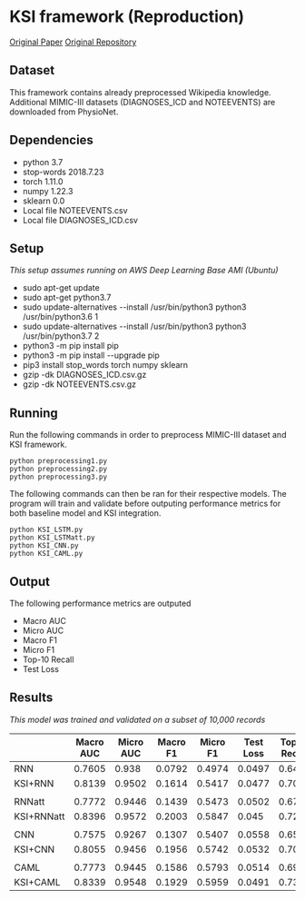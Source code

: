 # KSI framework (Reproduction)
[Original Paper](https://dl.acm.org/doi/10.1145/3308558.3313485)
[Original Repository](https://github.com/tiantiantu/KSI)

## Dataset

This framework contains already preprocessed Wikipedia knowledge. Additional MIMIC-III datasets (DIAGNOSES_ICD and NOTEEVENTS) are downloaded from PhysioNet.

## Dependencies

- python 3.7
- stop-words 2018.7.23
- torch 1.11.0
- numpy 1.22.3
- sklearn 0.0 
- Local file NOTEEVENTS.csv
- Local file DIAGNOSES_ICD.csv

## Setup
_This setup assumes running on AWS Deep Learning Base AMI (Ubuntu)_

- sudo apt-get update
- sudo apt-get python3.7
- sudo update-alternatives --install /usr/bin/python3 python3 /usr/bin/python3.6 1
- sudo update-alternatives --install /usr/bin/python3 python3 /usr/bin/python3.7 2
- python3 -m pip install pip
- python3 -m pip install --upgrade pip
- pip3 install stop_words torch numpy sklearn
- gzip -dk DIAGNOSES_ICD.csv.gz
- gzip -dk NOTEEVENTS.csv.gz

## Running

Run the following commands in order to preprocess MIMIC-III dataset and KSI framework.

```console
python preprocessing1.py
python preprocessing2.py
python preprocessing3.py
```

The following commands can then be ran for their respective models. The program will train and validate before outputing performance metrics for both baseline model and KSI integration.

```console
python KSI_LSTM.py
python KSI_LSTMatt.py
python KSI_CNN.py
python KSI_CAML.py
```
## Output

The following performance metrics are outputed

- Macro AUC
- Micro AUC
- Macro F1
- Micro F1
- Top-10 Recall
- Test Loss

## Results
_This model was trained and validated on a subset of 10,000 records_

|            | Macro AUC | Micro AUC | Macro F1 | Micro F1 | Test Loss | Top10 Recall |
| ---------- | --------- | --------- | -------- | -------- | --------- | ------------ |
| RNN        | 0.7605    | 0.938     | 0.0792   | 0.4974   | 0.0497    | 0.6423       |
| KSI+RNN    | 0.8139    | 0.9502    | 0.1614   | 0.5417   | 0.0477    | 0.7069       |
|            |           |           |          |          |           |              |
| RNNatt     | 0.7772    | 0.9446    | 0.1439   | 0.5473   | 0.0502    | 0.6798       |
| KSI+RNNatt | 0.8396    | 0.9572    | 0.2003   | 0.5847   | 0.045     | 0.7236       |
|            |           |           |          |          |           |              |
| CNN        | 0.7575    | 0.9267    | 0.1307   | 0.5407   | 0.0558    | 0.6549       |
| KSI+CNN    | 0.8055    | 0.9456    | 0.1956   | 0.5742   | 0.0532    | 0.7067       |
|            |           |           |          |          |           |              |
| CAML       | 0.7773    | 0.9445    | 0.1586   | 0.5793   | 0.0514    | 0.6985       |
| KSI+CAML   | 0.8339    | 0.9548    | 0.1929   | 0.5959   | 0.0491    | 0.7323       |
